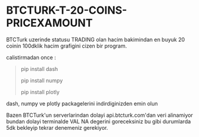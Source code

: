 # BTCTURK-T-20-COINS-PRICEXAMOUNT

BTCTurk uzerinde statusu TRADING olan hacim bakimindan en buyuk 20 coinin 100dklik hacim grafigini cizen bir program. 

calistirmadan once : 
> pip install dash 
> 
> pip install numpy
> 
> pip install plotly 

dash, numpy ve plotly packagelerini indirdiginizden emin olun 

Bazen BTCTurk'un serverlarindan dolayi api.btcturk.com'dan veri alinamiyor bundan dolayi terminalde VAL NA degerini goreceksiniz bu gibi durumlarda 5dk bekleyip tekrar denemeniz gerekiyor. 

